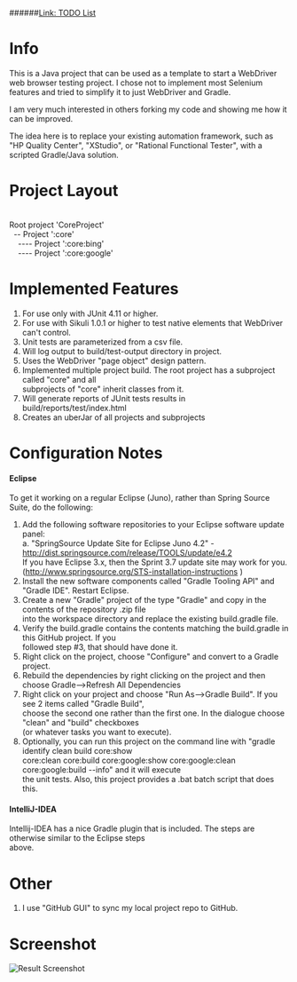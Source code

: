 ######<a href="http://github.com/djangofan/WebDriverTestingTemplate/blob/master/TODO.md">Link: TODO List</a>

# Info

This is a Java project that can be used as a template to start a WebDriver web browser testing project.  I chose not to implement most Selenium features and tried to simplify it to just WebDriver and Gradle.

I am very much interested in others forking my code and showing me how it can be improved.

The idea here is to replace your existing automation framework, such as "HP Quality Center", "XStudio", or "Rational Functional Tester", with a scripted Gradle/Java solution.

# Project Layout
<br/>
 Root project 'CoreProject'<br/>
 &nbsp;&nbsp;-- Project ':core'<br/>
 &nbsp;&nbsp;&nbsp;&nbsp;---- Project ':core:bing'<br/>
 &nbsp;&nbsp;&nbsp;&nbsp;---- Project ':core:google'<br/>

# Implemented Features

1. For use only with JUnit 4.11 or higher.
2. For use with Sikuli 1.0.1 or higher to test native elements that WebDriver can't control.
3. Unit tests are parameterized from a csv file.
4. Will log output to build/test-output directory in project.
5. Uses the WebDriver "page object" design pattern.
6. Implemented multiple project build.  The root project has a subproject called "core" and all <br/>
   subprojects of "core" inherit classes from it.
7. Will generate reports of JUnit tests results in build/reports/test/index.html
8. Creates an uberJar of all projects and subprojects


# Configuration Notes

#### Eclipse
To get it working on a regular Eclipse (Juno), rather than Spring Source Suite, do the following: 
 
1. Add the following software repositories to your Eclipse software update panel:<br/>
    a. "SpringSource Update Site for Eclipse Juno 4.2" - http://dist.springsource.com/release/TOOLS/update/e4.2 <br/>
   If you have Eclipse 3.x, then the Sprint 3.7 update site may work for you.  <br/>
   (http://www.springsource.org/STS-installation-instructions )
2. Install the new software components called "Gradle Tooling API" and "Gradle IDE". Restart Eclipse. <br/> 
3. Create a new "Gradle" project of the type "Gradle" and copy in the contents of the repository .zip file <br/>
   into the workspace directory and replace the existing build.gradle file.  <br/>
4. Verify the build.gradle contains the contents matching the build.gradle in this GitHub project.   If you <br/>
   followed step #3, that should have done it. <br/>
5. Right click on the project, choose "Configure" and convert to a Gradle project. <br/>
5. Rebuild the dependencies by right clicking on the project and then choose Gradle-->Refresh All Dependencies <br/>
6. Right click on your project and choose "Run As-->Gradle Build".  If you see 2 items called "Gradle Build", <br/>
   choose the second one rather than the first one.  In the dialogue choose "clean" and "build" checkboxes <br/>
  (or whatever tasks you want to execute).
7. Optionally, you can run this project on the command line with "gradle identify clean build core:show <br/>
   core:clean core:build core:google:show core:google:clean core:google:build --info" and it will execute <br/>
   the unit tests.  Also, this project provides a .bat batch script that does this.

#### IntelliJ-IDEA
Intellij-IDEA has a nice Gradle plugin that is included.  The steps are otherwise similar to the Eclipse steps<br/>
above.

# Other
1. I use "GitHub GUI" to sync my local project repo to GitHub.  

# Screenshot
![Result Screenshot](https://github.com/djangofan/WebDriverTestingTemplate/blob/master/SampleResult.png)


